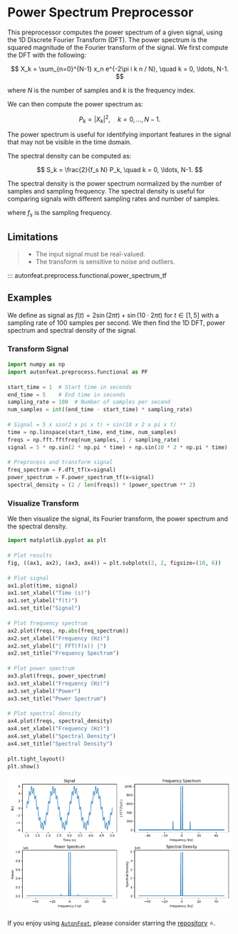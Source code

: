 <!-- 
Author(s): Dhruv Srikanth
Email(s): dsrikant (at) andrew (dot) cmu (dot) edu
Acknowledgements:
Copyright (c) 2023 Carnegie Mellon University, Auton Lab
This code is subject to the license terms contained in the code repo.
-->

# Power Spectrum Preprocessor

This preprocessor computes the power spectrum of a given signal, using the 1D Discrete Fourier Transform (DFT). The power spectrum is the squared magnitude of the Fourier transform of the signal. We first compute the DFT with the following:

$$
X_k = \sum_{n=0}^{N-1} x_n e^{-2\pi i k n / N}, \quad k = 0, \ldots, N-1.
$$

where $N$ is the number of samples and $k$ is the frequency index.

We can then compute the power spectrum as:

$$
P_k = |X_k|^2, \quad k = 0, \ldots, N-1.
$$

The power spectrum is useful for identifying important features in the signal that may not be visible in the time domain. 

The spectral density can be computed as:

$$
S_k = \frac{2}{f_s N} P_k, \quad k = 0, \ldots, N-1.
$$

The spectral density is the power spectrum normalized by the number of samples and sampling frequency. The spectral density is useful for comparing signals with different sampling rates and number of samples.

where $f_s$ is the sampling frequency.

## Limitations

> - The input signal must be real-valued.
> - The transform is sensitive to noise and outliers.

::: autonfeat.preprocess.functional.power_spectrum_tf

## Examples

We define as signal as $f(t) = 2 \sin(2 \pi t) + \sin(10 \cdot 2 \pi t)$ for $t \in [1, 5]$ with a sampling rate of 100 samples per second. We then find the 1D DFT, power spectrum and spectral density of the signal.

### Transform Signal

```python
import numpy as np
import autonfeat.preprocess.functional as PF

start_time = 1  # Start time in seconds
end_time = 5    # End time in seconds
sampling_rate = 100  # Number of samples per second
num_samples = int((end_time - start_time) * sampling_rate)

# Signal = 5 x sin(2 x pi x t) + sin(10 x 2 x pi x t)
time = np.linspace(start_time, end_time, num_samples)
freqs = np.fft.fftfreq(num_samples, 1 / sampling_rate)
signal = 5 * np.sin(2 * np.pi * time) + np.sin(10 * 2 * np.pi * time)

# Preprocess and transform signal
freq_spectrum = F.dft_tf(x=signal)
power_spectrum = F.power_spectrum_tf(x=signal)
spectral_density = (2 / len(freqs)) * (power_spectrum ** 2)
```

### Visualize Transform

We then visualize the signal, its Fourier transform, the power spectrum and the spectral density. 

```python
import matplotlib.pyplot as plt

# Plot results
fig, ((ax1, ax2), (ax3, ax4)) = plt.subplots(2, 2, figsize=(10, 6))

# Plot signal
ax1.plot(time, signal)
ax1.set_xlabel("Time (s)")
ax1.set_ylabel("f(t)")
ax1.set_title("Signal")

# Plot frequency spectrum
ax2.plot(freqs, np.abs(freq_spectrum))
ax2.set_xlabel("Frequency (Hz)")
ax2.set_ylabel("| FFT(f(x)) |")
ax2.set_title("Frequency Spectrum")

# Plot power spectrum
ax3.plot(freqs, power_spectrum)
ax3.set_xlabel("Frequency (Hz)")
ax3.set_ylabel("Power")
ax3.set_title("Power Spectrum")

# Plot spectral density
ax4.plot(freqs, spectral_density)
ax4.set_xlabel("Frequency (Hz)")
ax4.set_ylabel("Spectral Density")
ax4.set_title("Spectral Density")

plt.tight_layout()
plt.show()
```

![PS](../../../assets/power_spectrum_f_visualize.png)


If you enjoy using [`AutonFeat`](../../../index.md), please consider starring the [repository](https://github.com/autonlab/AutonFeat) ⭐️.